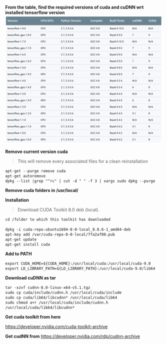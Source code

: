 **From the table, find the required versions of cuda and cuDNN wrt installed tensorflow version**
![file](Screenshot.png)

**Remove current version cuda** 
>This will remove every associated files for a clean reinstallation
```
apt-get --purge remove cuda
apt-get autoremove
dpkg --list |grep "^rc" | cut -d " " -f 3 | xargs sudo dpkg --purge
```
**Remove cuda folders in /usr/local/**

**Installation**
>Download CUDA Toolkit 8.0  deb (local). 
```
cd /folder to which this toolkit has downloaded

dpkg -i cuda-repo-ubuntu1604-8-0-local_8.0.6-1_amd64-deb
apt-key add /var/cuda-repo-8-0-local/7fa2af80.pub
apt-get update
apt-get install cuda
```
**Add to PATH**
```export PATH=${PATH}:/usr/local/cuda-8.0/bin
export CUDA_HOME=${CUDA_HOME}:/usr/local/cuda:/usr/local/cuda-9.0
export LD_LIBRARY_PATH=${LD_LIBRARY_PATH}:/usr/local/cuda-9.0/lib64
```
**Download cuDNN as tar**
```
tar -xzvf cudnn-8.0-linux-x64-v5.1.tgz
sudo cp cuda/include/cudnn.h /usr/local/cuda/include
sudo cp cuda/lib64/libcudnn* /usr/local/cuda/lib64
sudo chmod a+r /usr/local/cuda/include/cudnn.h /usr/local/cuda/lib64/libcudnn*
```
**Get cuda toolkit from here**

https://developer.nvidia.com/cuda-toolkit-archive

**Get cudNN from**
https://developer.nvidia.com/rdp/cudnn-archive
